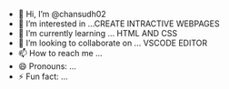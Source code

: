 - 👋 Hi, I’m @chansudh02
- 👀 I’m interested in ...CREATE INTRACTIVE WEBPAGES
- 🌱 I’m currently learning ... HTML AND CSS
- 💞️ I’m looking to collaborate on ... VSCODE EDITOR
- 📫 How to reach me ...
- 😄 Pronouns: ...
- ⚡ Fun fact: ...

<!---
chansudh02/chansudh02 is a ✨ special ✨ repository because its `README.md` (this file) appears on your GitHub profile.
You can click the Preview link to take a look at your changes.
--->
